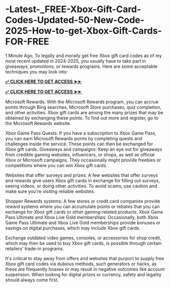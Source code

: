 # -Latest-_FREE-Xbox-Gift-Card-Codes-Updated-50-New-Code-2025-How-to-get-Xbox-Gift-Cards-FOR-FREE
1 Minute Ago, To legally and morally get free Xbox gift card codes as of my most recent updated in 2024-2025, you usually have to take part in giveaways, promotions, or rewards programs. Here are some acceptable techniques you may look into:

**[✅ CLICK HERE TO GET ACCESS ➤➤ ​​](https://xnproo.com/giftcards/)**

**[✅ CLICK HERE TO GET ACCESS ➤➤ ​​](https://xnproo.com/giftcards/)**

Microsoft Rewards: With the Microsoft Rewards program, you can accrue points through Bing searches, Microsoft Store purchases, quiz completion, and other activities. Xbox gift cards are among the many prizes that may be obtained by exchanging these points. To find out more and register, go to the Microsoft Rewards website.

Xbox Game Pass Quests: If you have a subscription to Xbox Game Pass, you can earn Microsoft Rewards points by completing quests and challenges inside the service. These points can then be exchanged for Xbox gift cards. Giveaways and campaigns: Keep an eye out for giveaways from credible gaming websites, influencers, or shops, as well as official Xbox or Microsoft campaigns. They occasionally might provide freebies or competitions where you can win Xbox gift cards.

Websites that offer surveys and prizes: A few websites that offer surveys and rewards give users Xbox gift cards in exchange for filling out surveys, seeing videos, or doing other activities. To avoid scams, use caution and make sure you're visiting reliable websites.

Shopper Rewards systems: A few stores or credit card companies provide reward systems where you can accumulate points or rebates that you can exchange for Xbox gift cards or other gaming-related products. Xbox Game Pass Ultimate and Xbox Live Gold memberships: Occasionally, both Xbox Game Pass Ultimate and Xbox Live Gold memberships provide bonuses or savings on digital purchases, which may include Xbox gift cards.

Exchange outdated video games, consoles, or accessories for shop credit, which may then be used to buy Xbox gift cards, is possible through certain retailers' trade-in programs.

It's critical to stay away from offers and websites that purport to supply free Xbox gift card codes via dubious methods, such generators or hacks, as these are frequently hoaxes or may result in negative outcomes like account suspension. When looking for digital prizes or currency, safety and legality should always come first.
